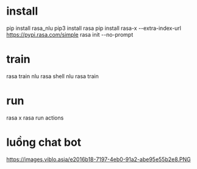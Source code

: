 # install
pip install rasa_nlu
pip3 install rasa
pip install rasa-x --extra-index-url https://pypi.rasa.com/simple
rasa init --no-prompt

# train
rasa train nlu
rasa shell nlu
rasa train

# run 
rasa x
rasa run actions

# luồng chat bot
https://images.viblo.asia/e2016b18-7197-4eb0-91a2-abe95e55b2e8.PNG
